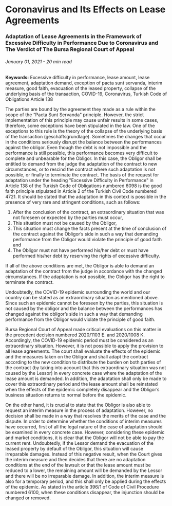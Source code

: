 <BlogMetaDecorator folder="generic" image="generic.png" imageAlt="image alt" description="Adaptation of Lease Agreements in the Framework of Excessive Difficulty in Performance Due to Coronavirus and The Verdict of The Bursa Regional Court of Appeal" title="UnverLegal - Adaptation of Lease Agreements in the Framework of Excessive Difficulty in Performance Due to Coronavirus and The Verdict of The Bursa Regional Court of Appeal" />

# Coronavirus and Its Effects on Lease Agreements

### Adaptation of Lease Agreements in the Framework of Excessive Difficulty in Performance Due to Coronavirus and The Verdict of The Bursa Regional Court of Appeal

###### January 01, 2021 - 20 min read

**Keywords:** Excessive difficulty in performance, lease amount, lease agreement, adaptation demand, exception of pacta sunt servanda, interim measure, good faith, evacuation of the leased property, collapse of the underlying basis of the transaction, COVID-19, Coronavirus, Turkish Code of Obligations Article 138

The parties are bound by the agreement they made as a rule within the scope of the “Pacta Sunt Servanda" principle. However, the strict implementation of this principle may cause unfair results in some cases, therefore, some exceptions have been stipulated in the law. One of the exceptions to this rule is the theory of the collapse of the underlying basis of the transaction (geschäftsgrundlage). Sometimes the changes that occur in the conditions seriously disrupt the balance between the performances against the obligor. Even though the debt is not impossible and the performance is still possible, this performance becomes very difficult to complete and unbearable for the Obligor. In this case, the Obligor shall be entitled to demand from the judge the adaptation of the contract to new circumstances, or to rescind the contract where such adaptation is not possible, or finally to terminate the contract. The basis of the request for adaptation under the heading "Excessive Difficulty in Performance" in Article 138 of the Turkish Code of Obligations numbered 6098 is the good faith principle stipulated in Article 2 of the Turkish Civil Code numbered 4721. It should be stated that the adaptation in this context is possible in the presence of very rare and stringent conditions, such as follows:

1. After the conclusion of the contract, an extraordinary situation that was not foreseen or expected by the parties must occur,
2. This situation must not be caused by the Obligor,
3. This situation must change the facts present at the time of conclusion of the contract against the Obligor’s side in such a way that demanding performance from the Obligor would violate the principle of good faith and
4. The Obligor must not have performed his/her debt or must have performed his/her debt by reserving the rights of excessive difficulty.

If all of the above conditions are met, the Obligor is able to demand an adaptation of the contract from the judge in accordance with the changed circumstances. If the adaptation is not possible, the Obligor has the right to terminate the contract.

Undoubtedly, the COVID-19 epidemic surrounding the world and our country can be stated as an extraordinary situation as mentioned above. Since such an epidemic cannot be foreseen by the parties, this situation is not caused by the obligor and the balance between the performances has changed against the obligor’s side in such a way that demanding performance from the Obligor would violate the principle of good faith.

Bursa Regional Court of Appeal made critical evaluations on this matter in the precedent decision numbered 2020/1103 E. and 2020/1008 K. Accordingly, the COVID-19 epidemic period must be considered as an extraordinary situation. However, it is not possible to apply the provision to all lease agreements. The court shall evaluate the effects of the epidemic and the measures taken on the Obligor and shall adapt the contract according to the new condition to distribute the burden on both parties of the contract (by taking into account that this extraordinary situation was not caused by the Lessor) in every concrete case where the adaptation of the lease amount is demanded. In addition, the adaptation shall only be made to cover this extraordinary period and the lease amount shall be reinstated when the effects of the epidemic completely disappear and the Obligor’s business situation returns to normal before the epidemic.

On the other hand, it is crucial to state that the Obligor is also able to request an interim measure in the process of adaptation. However, no decision shall be made in a way that resolves the merits of the case and the dispute. In order to determine whether the conditions of interim measures have occurred, first of all the legal nature of the case of adaptation should be examined in every concrete case. However, considering these epidemic and market conditions, it is clear that the Obligor will not be able to pay the current rent. Undoubtedly, if the Lessor demand the evacuation of the leased property by default of the Obligor, this situation will cause irreparable damages. Instead of this negative result, when the Court gives the interim measure and then decides that there are no adaptation conditions at the end of the lawsuit or that the lease amount must be reduced to a lower, the remaining amount will be demanded by the Lessor and there will be no irreparable damage. In addition, the interim measure is also for a temporary period, and this shall only be applied during the effects of the epidemic. As stated in the article 396/1 of Code of Civil Procedure numbered 6100, when these conditions disappear, the injunction should be changed or removed.
